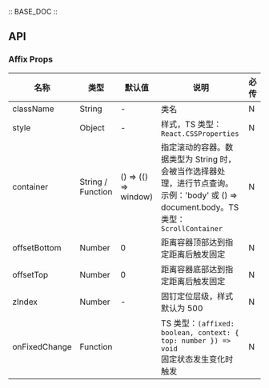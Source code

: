 :: BASE_DOC ::

## API
### Affix Props

名称 | 类型 | 默认值 | 说明 | 必传
-- | -- | -- | -- | --
className | String | - | 类名 | N
style | Object | - | 样式，TS 类型：`React.CSSProperties` | N
container | String / Function | () => (() => window) | 指定滚动的容器。数据类型为 String 时，会被当作选择器处理，进行节点查询。示例：'body' 或 () => document.body。TS 类型：`ScrollContainer` | N
offsetBottom | Number | 0 |  距离容器顶部达到指定距离后触发固定 | N
offsetTop | Number | 0 |  距离容器底部达到指定距离后触发固定 | N
zIndex | Number | - | 固钉定位层级，样式默认为 500 | N
onFixedChange | Function |  | TS 类型：`(affixed: boolean, context: { top: number }) => void`<br/>固定状态发生变化时触发 | N
